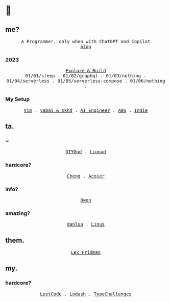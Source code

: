 # 👋

## me?
<p align="center">
  <samp>
    <span>A Programmer, only when with ChatGPT and Copilot</span><br>
    <a href="https://never2.top/blog">blog</a>
  </samp>
</p>

### 2023
<p align="center">
  <samp>
    <a href="https://github.com/users/mefengl/projects/1/views/4">Explore & Build</a><br>
    <span>01/01/sleep</span> .
    <span>01/02/graphql</span> .
    <span>01/03/nothing</span> .
    <span>01/04/serverless</span> .
    <span>01/05/serverless-compose</span> .
    <span>01/06/nothing</span> .
  </samp>
</p>

### My Setup
<p align="center">
  <samp>
    <a href="https://github.com/mefengl/my-vim">Vim</a> .
    <a href="https://github.com/mefengl/Awsome-yabai-skhd">yabai & skhd</a> .
    <a href="https://github.com/mefengl/Awesome-AI-Engineer">AI Engineer</a> .
    <a href="https://github.com/mefengl/Awsome-AWS">AWS</a> .
    <a href="https://github.com/mefengl/Awsome-Indie">Indie</a>
  </samp>
</p>

## ta.

### ~

<p align="center">
  <samp>
    <a href="https://diygod.me/">DIYGod</a> .
    <a href="https://www.lionad.art/">Lionad</a>
  </samp>
</p>

### hardcore?
<p align="center">
  <samp>
    <a href="https://linjuncheng.cn/">Cheng</a> .
    <a href="https://www.acoier.com/">Acoier</a>
  </samp>
</p>

### info?
<p align="center">
  <samp>
    <a href="https://www.owenyoung.com/">Owen</a>
  </samp>
</p>

### amazing?
<p align="center">
  <samp>
    <a href="https://danluu.com/">danluu</a> .
    <a href="https://thesephist.com/">Linus</a>
  </samp>
</p>

## them.
<p align="center">
  <samp>
    <a href="https://karpathy.ai/lexicap/">Lex Fridman</a>
  </samp>
</p>

## my.

### hardcore?

<p align="center">
  <samp>
    <a href="https://github.com/mefengl/answer/tree/main/leetcode-python">LeetCode</a> .
    <a href="https://github.com/mefengl/answer/tree/main/lodash-to-me">Lodash</a> .
    <a href="https://github.com/mefengl/answer/tree/main/typeChallenges">TypeChallenges</a>
  </samp>
</p>
